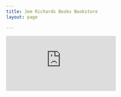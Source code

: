 ```yaml
---
title: Jem Richards Books Bookstore
layout: page

---
```


![2019-11-05-703282.html](https://jemrichards.github.io/jemrichardsbooks_com/assets/2019-11-05-703282.html)

